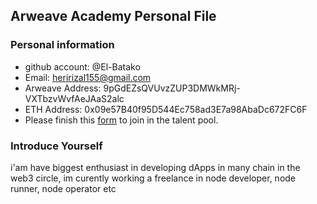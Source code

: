 ## Arweave Academy Personal File

### Personal information

- github account: @El-Batako
- Email: heririzal155@gmail.com
- Arweave Address: 9pGdEZsQVUvzZUP3DMWkMRj-VXTbzvWvfAeJAaS2alc
- ETH Address: 0x09e57B40f95D544Ec758ad3E7a98AbaDc672FC6F
- Please finish this [form](https://docs.google.com/forms/d/e/1FAIpQLSfWA5fIIcBgmRppm3jNz5vmf9Mai_QMVil-2pO4r7YKn_Zhtw/viewform?usp=sf_link) to join in the talent pool.

### Introduce Yourself
 i'am have biggest enthusiast in developing dApps in many chain in the web3 circle, im curently working a freelance in node developer, node runner, node operator etc
